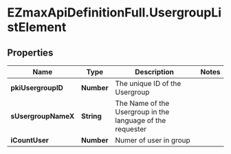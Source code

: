 # EZmaxApiDefinitionFull.UsergroupListElement

## Properties

Name | Type | Description | Notes
------------ | ------------- | ------------- | -------------
**pkiUsergroupID** | **Number** | The unique ID of the Usergroup | 
**sUsergroupNameX** | **String** | The Name of the Usergroup in the language of the requester | 
**iCountUser** | **Number** | Numer of user in group | 


